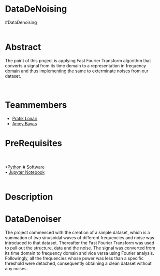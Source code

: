 # DataDeNoising
#</b>DataDenoising</b>
<br>
<br>

# Abstract
<p>
The point of this project is applying Fast Fourier Transform algorithm that converts a signal from its time domain to a representation in frequency domain and thus implementing the same 
to exterminate noises from our dataset. 
<p/p>
<br>

# Teammembers
<ul>
<li><a href="https://www.linkedin.com/in/pratik-lonari-308135210/">Pratik Lonari</a></li>
<li><a href="https://www.linkedin.com/in/amey-bayas-b82ba2218/">Amey Bayas</a></li>
</ul>

# PreRequisites
<br>
<br>
  •<a  href="https://www.python.org/">Python</a> 
# Software
  <br>
</b>
• <a href="https://jupyter.org/">Jupyter Notebook</a>
<br>
<br>

# Description

# DataDenoiser
  The project commenced with the creation of a simple dataset, which is a summation of two sinusoidal waves of different frequencies and noise was introduced to that dataset. Thereafter the Fast Fourier Transform was used to pull out the structure, data and the noise. The signal was converted from its time domain to frequency domain and vice versa using Fourier analysis. Followingly, all the frequencies whose power was less than a specific threshold were detached, consequently obtaining a clean dataset without any noises.
<br>



 
